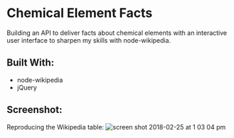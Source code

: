 # Chemical Element Facts
Building an API to deliver facts about chemical elements with an interactive user interface to sharpen my skills with node-wikipedia.

## Built With:
- node-wikipedia
- jQuery

## Screenshot:
Reproducing the Wikipedia table:
![screen shot 2018-02-25 at 1 03 04 pm](https://user-images.githubusercontent.com/29472568/36645317-64fdcb10-1a2c-11e8-841a-46dcbbb7f3b4.png)
